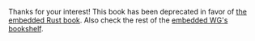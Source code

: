 Thanks for your interest! This book has been deprecated in favor of [the
embedded Rust book][book]. Also check the rest of the [embedded WG's][wg]
[bookshelf].

[book]: https://rust-embedded.github.io/bookshelf/book/index.html
[wg]: https://github.com/rust-embedded/wg
[bookshelf]: https://rust-embedded.github.io/bookshelf/

<!-- # macOS -->

<!-- You can install most of the required tools using `brew`: -->

<!-- ``` -->
<!-- # NOTE if you get "Error: Unknown command: cask", then run this command: `brew tap Caskroom/cask` -->
<!-- # and try again -->
<!-- $ brew cask install gcc-arm-embedded -->
<!-- $ brew install openocd qemu -->
<!-- ``` -->

<!-- To install Rust and Cargo, I recommend using [rustup]: -->

<!-- [rustup]: https://www.rustup.rs/ -->

<!-- ``` -->
<!-- $ curl https://sh.rustup.rs -sSf | sh -s -- -y --default-toolchain=nightly -->
<!-- ``` -->

<!-- Or if you already have rustup installed, switch to the nightly channel with: -->

<!-- ``` -->
<!-- $ rustup default nightly -->
<!-- ``` -->

<!-- To install Xargo simply use: -->

<!-- ``` -->
<!-- $ cargo install xargo -->
<!-- ``` -->

<!-- Note that Xargo 0.2.0+ depends on the `rust-src` component so install that as -->
<!-- well: -->

<!-- ``` -->
<!-- $ rustup component add rust-src -->
<!-- ``` -->

<!-- ## Testing OpenOCD -->

<!-- Follow [these instructions] to test connecting to your programmer/debugger using -->
<!-- OpenOCD. -->

<!-- [these instructions]: linux.html#First%20OpenOCD%20connection -->
